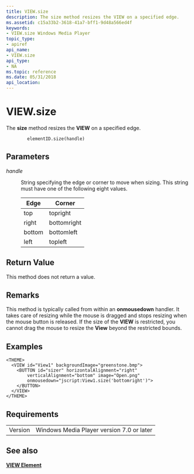 ```yaml
---
title: VIEW.size
description: The size method resizes the VIEW on a specified edge.
ms.assetid: c15a33b2-3618-41a7-bff1-9d48a566ed4f
keywords:
- VIEW.size Windows Media Player
topic_type:
- apiref
api_name:
- VIEW.size
api_type:
- NA
ms.topic: reference
ms.date: 05/31/2018
api_location: 
---
```


# VIEW.size

The **size** method resizes the **VIEW** on a specified edge.

``` syntax
        elementID.size(handle)
```

## Parameters

<dl> <dt>

<span id="handle"></span><span id="HANDLE"></span>*handle*
</dt> <dd>

String specifying the edge or corner to move when sizing. This string must have one of the following eight values.



| Edge   | Corner      |
|--------|-------------|
| top    | topright    |
| right  | bottomright |
| bottom | bottomleft  |
| left   | topleft     |



 

</dd> </dl>

## Return Value

This method does not return a value.

## Remarks

This method is typically called from within an **onmousedown** handler. It takes care of resizing while the mouse is dragged and stops resizing when the mouse button is released. If the size of the **VIEW** is restricted, you cannot drag the mouse to resize the **View** beyond the restricted bounds.

## Examples


```JScript
<THEME>
  <VIEW id="View1" backgroundImage="greenstone.bmp">
    <BUTTON id="sizer" horizontalAlignment="right" 
        verticalAlignment="bottom" image="Open.png" 
        onmousedown="jscript:View1.size('bottomright')">
    </BUTTON>
  </VIEW>
</THEME>
```



## Requirements



|                    |                                                      |
|--------------------|------------------------------------------------------|
| Version<br/> | Windows Media Player version 7.0 or later<br/> |



## See also

<dl> <dt>

[**VIEW Element**](view-element.md)
</dt> </dl>

 

 





